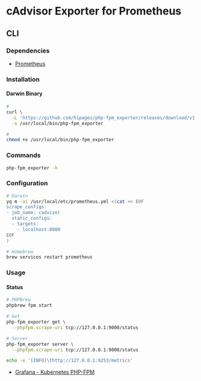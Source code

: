 # cAdvisor Exporter for Prometheus

## CLI

### Dependencies

- [Prometheus](/prometheus.md)

### Installation

#### Darwin Binary

```sh
#
curl \
  -L 'https://github.com/hipages/php-fpm_exporter/releases/download/v1.0.0/php-fpm_exporter_1.0.0_darwin_amd64' \
  -o /usr/local/bin/php-fpm_exporter

#
chmod +x /usr/local/bin/php-fpm_exporter
```

### Commands

```sh
php-fpm_exporter -h
```

### Configuration

```sh
# Darwin
yq m -ai /usr/local/etc/prometheus.yml <(cat << EOF
scrape_configs:
- job_name: cadvisor
  static_configs:
  - targets:
    - localhost:8080
EOF
)
```

```sh
# Homebrew
brew services restart prometheus
```

### Usage

#### Status

```sh
# PHPBrew
phpbrew fpm start

# Get
php-fpm_exporter get \
  --phpfpm.scrape-uri tcp://127.0.0.1:9000/status

# Server
php-fpm_exporter server \
  --phpfpm.scrape-uri tcp://127.0.0.1:9000/status

echo -e '[INFO]\thttp://127.0.0.1:9253/metrics'
```

- [Grafana - Kubernetes PHP-FPM](https://grafana.com/grafana/dashboards/4912)
